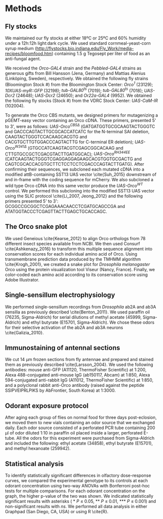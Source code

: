 # Methods
## Fly stocks
We maintained our fly stocks at either 18ºC or 25ºC and 60% humidity under a 12h:12h light:dark cycle.
We used standard cornmeal-yeast-corn syrup medium (http://flystocks.bio.indiana.edu/Fly_Work/media-recipes/bloomfood.htm) containing 1.5 g Tegosept per liter of food as an anti-fungal agent.

We received the _Orco-GAL4_ strain and the _Pebbled-GAL4_ strains as generous gifts from Bill Hansson (Jena, Germany) and Mattias Alenius (Linköping, Sweden), respectively.
We obtained the following fly strains (Bloomington Stock #) from the Bloomington Stock Center: _Orco<sup>1</sup>_ (23129); _10XUAS-myR::GFP_ (32198); _tub-GAL80<sup>ts</sup>_ (7019); _tub-GAL80<sup>ts</sup>_ (7018); _UAS-Dcr2_ (24648); _UAS-Dcr2_ (24650); and _Or22a-GAL4_ (9952).
We obtained the following fly stocks (Stock #) from the VDRC Stock Center: _UAS-CaM-IR_ (102004).

To generate the Orco CBS mutants, we designed primers for mutagenizing a pGEMT-easy vector containing an Orco cDNA.
These primers, presented 5' to 3', were as follows: _UAS-Orco<sup>CBSΔ</sup>_ (GATGATGGTGCGCAAGTACTGGGTC and GACCCAGTACTTGCGCACCATCATC for the N-terminal SAI deletion, CAAGTACTGGGTCCACAAGCACGTG and CACGTGCTTGTGGACCCAGTACTTG for C-terminal ER deletion); _UAS-Orco<sup>W341Δ</sup>_ (GTGCCATCAAGTACGTCGAGCGGCACAAG and CTTGTGCCGCTCGACGTACTTGATGGCAC); _UAS-Orco<sup>RH344EE</sup>_ (CATCAAGTACTGGGTCGAGGAGGAGAAGCACGTGGTGCGACTG and CAGTCGCACCACGTGCTTCTCCTCCTCGACCCAGTACTTGATG).
After confirming their sequences, we subcloned each mutated cDNA into a modified attB-containing SST13 UAS vector \cite{Suh_2015} downstream of and in-frame with the coding sequence for mCherry.
We also subcloned a wild type Orco cDNA into this same vector produce the _UAS-Orco<sup>WT</sup>_ control.
We performed this subcloning into the modified SST13 UAS vector using the SLIC protocol \cite{Li_2007, Jeong_2012} and the following primers presented 5' to 3': GCGGCCGCGGCTCGAGAAACAACCTCGATGCAGCCGA and ATATGGTACCCTCGAGTTACTTGAGCTGCACCAGC.

## The Orco snake plot
We used Geneious \cite{Kearse_2012} to align Orco orthologs from 78 different insect species available from NCBI.
We then used Consurf \cite{Ashkenazy_2016} to transform this multiple sequence alignment into conservation scores for each individual amino acid of Orco.
Using transmembrane prediction data produced by the TMHMM algorithm \cite{Krogh_2001}, we created a snake plot for _Drosophila melanogaster_ Orco using the protein visualization tool Viseur (Nancy, France).
Finally, we color-coded each amino acid according to its conservation score using Adobe Illustrator.

## Single-sensillum electrophysiology
We performed single-sensillum recordings from _Drosophila_ ab2A and ab3A sensilla as previously described \cite{Benton_2011}. 
We used paraffin oil (76235, Sigma-Aldrich) for serial dilutions of methyl acetate (45999, Sigma-Aldrich) and ethyl butyrate (E15701, Sigma-Aldrich).
We chose these odors for their selective activation of the ab2A and ab3A neurons \cite{Galizia_2010}.

## Immunostaining of antennal sections
We cut 14 μm frozen sections from fly antennae and prepared and stained them as previously described \cite{Larsson_2004}.
We used the following antibodies: mouse anti-GFP (A11120, ThermoFisher Scientific) at 1:200, Alexa 488-conjugated anti-mouse IgG (ab150117, Abcam) at 1:850, Alexa 594-conjugated anti-rabbit IgG (A11012, ThermoFisher Scientific) at 1:850, and a polyclonal rabbit anti-Orco antibody (raised against the peptide SSIPVEIPRLPIKS by AbFrontier, South Korea) at 1:3000.

## Odorant exposure protocol
After aging each group of flies on normal food for three days post-eclosion, we moved them to new vials containing an odor source that we exchanged daily.
Each odor source consisted of a perforated PCR tube containing 200 μl of odor diluted 1:10 in paraffin oil placed inside a larger, perforated E-tube.
All the odors for this experiment were purchased from Sigma-Aldrich and included the following: ethyl acetate (34858), ethyl butyrate (E15701), and methyl hexanoate (259942).

## Statistical analysis
To identify statistically significant differences in olfactory dose-response curves, we compared the experimental genotype to its controls at each odorant concentration using two-way ANOVAs with Bonferroni post-hoc tests for multiple comparisons.
For each odorant concentration on the graph, the higher p-value of the two was shown.
We indicated statistically significant results with asterisks ( * _P_ ≤ 0.05, ** _P_ ≤ 0.01, *** _P_ ≤ 0.001) and non-significant results with _ns_.
We performed all data analysis in either Graphpad (San Diego, CA, USA) or using R \cite{R}.